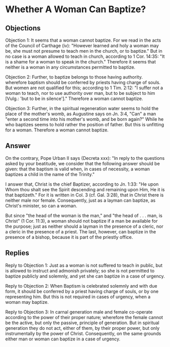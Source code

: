 # Whether A Woman Can Baptize?

## Objections

Objection 1: It seems that a woman cannot baptize. For we read in the acts of the Council of Carthage (iv): "However learned and holy a woman may be, she must not presume to teach men in the church, or to baptize." But in no case is a woman allowed to teach in church, according to 1 Cor. 14:35: "It is a shame for a woman to speak in the church." Therefore it seems that neither is a woman in any circumstances permitted to baptize.

Objection 2: Further, to baptize belongs to those having authority. wherefore baptism should be conferred by priests having charge of souls. But women are not qualified for this; according to 1 Tim. 2:12: "I suffer not a woman to teach, nor to use authority over man, but to be subject to him [Vulg.: 'but to be in silence']." Therefore a woman cannot baptize.

Objection 3: Further, in the spiritual regeneration water seems to hold the place of the mother's womb, as Augustine says on Jn. 3:4, "Can" a man "enter a second time into his mother's womb, and be born again?" While he who baptizes seems to hold rather the position of father. But this is unfitting for a woman. Therefore a woman cannot baptize.

## Answer

On the contrary, Pope Urban II says (Decreta xxx): "In reply to the questions asked by your beatitude, we consider that the following answer should be given: that the baptism is valid when, in cases of necessity, a woman baptizes a child in the name of the Trinity."

I answer that, Christ is the chief Baptizer, according to Jn. 1:33: "He upon Whom thou shalt see the Spirit descending and remaining upon Him, He it is that baptizeth." For it is written in Col. 3 (cf. Gal. 3:28), that in Christ there is neither male nor female. Consequently, just as a layman can baptize, as Christ's minister, so can a woman.

But since "the head of the woman is the man," and "the head of . . . man, is Christ" (1 Cor. 11:3), a woman should not baptize if a man be available for the purpose; just as neither should a layman in the presence of a cleric, nor a cleric in the presence of a priest. The last, however, can baptize in the presence of a bishop, because it is part of the priestly office.

## Replies

Reply to Objection 1: Just as a woman is not suffered to teach in public, but is allowed to instruct and admonish privately; so she is not permitted to baptize publicly and solemnly, and yet she can baptize in a case of urgency.

Reply to Objection 2: When Baptism is celebrated solemnly and with due form, it should be conferred by a priest having charge of souls, or by one representing him. But this is not required in cases of urgency, when a woman may baptize.

Reply to Objection 3: In carnal generation male and female co-operate according to the power of their proper nature; wherefore the female cannot be the active, but only the passive, principle of generation. But in spiritual generation they do not act, either of them, by their proper power, but only instrumentally by the power of Christ. Consequently, on the same grounds either man or woman can baptize in a case of urgency.